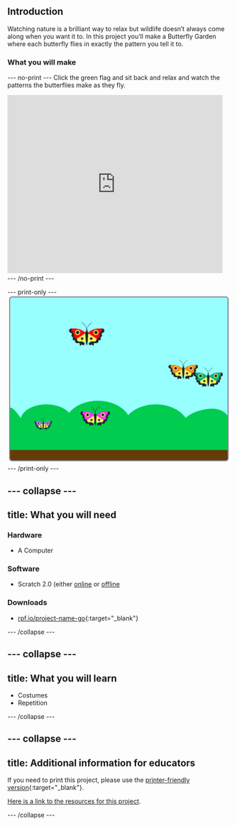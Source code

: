 ## Introduction

Watching nature is a brilliant way to relax but wildlife doesn’t always come along when you want it to. In this project you’ll make a Butterfly Garden where each butterfly flies in exactly the pattern you tell it to.

### What you will make

--- no-print ---
Click the green flag and sit back and relax and watch the patterns the butterflies make as they fly.

<div class="scratch-preview">
<iframe src="https://scratch.mit.edu/projects/403091557/embed" allowtransparency="true" width="485" height="402" frameborder="0" scrolling="no" allowfullscreen></iframe>
</div>
--- /no-print ---

--- print-only ---
![Complete project](images/showcase_static.png)
--- /print-only ---

--- collapse ---
---
title: What you will need
---
### Hardware

+ A Computer

### Software

+ Scratch 2.0 (either [online](http://rpf.io/scratchon) or [offline](http://rpf.io/scratchoff)

### Downloads

+ [rpf.io/project-name-go](http://rpf.io/butterfly-garden-go){:target="_blank"}

--- /collapse ---

--- collapse ---
---
title: What you will learn
---

+ Costumes
+ Repetition

--- /collapse ---

--- collapse ---
---
title: Additional information for educators
---

If you need to print this project, please use the [printer-friendly version](https://projects.raspberrypi.org/en/projects/butterfly-garden/print){:target="_blank"}.

[Here is a link to the resources for this project](http://rpf.io/butterfly-garden-get).

--- /collapse ---
